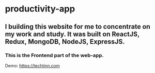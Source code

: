 # productivity-app

## I building this website for me to concentrate on my work and study. It was built on ReactJS, Redux, MongoDB, NodeJS, ExpressJS.
### This is the Frontend part of the web-app.

Demo: https://techtinn.com
